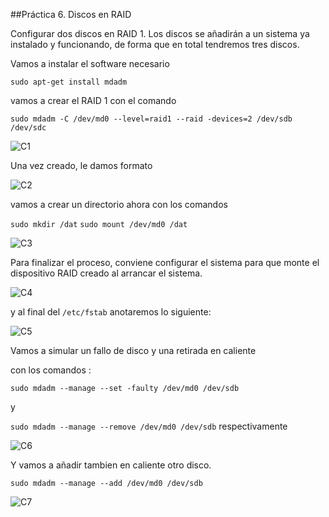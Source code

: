 ##Práctica 6. Discos en RAID

Configurar dos discos en RAID 1. Los discos se añadirán a un sistema ya instalado y funcionando, de forma que en total tendremos tres discos.

Vamos a instalar el software necesario


`sudo apt-get install mdadm`


vamos a crear el RAID 1 con el comando 

`sudo mdadm -C /dev/md0 --level=raid1 --raid -devices=2 /dev/sdb /dev/sdc`

![C1](https://github.com/Maverick94/swap1516/blob/master/practicas/practica6/imagenes/C1.png)


Una vez creado, le damos formato

![C2](https://github.com/Maverick94/swap1516/blob/master/practicas/practica6/imagenes/C2.png)


vamos a crear un directorio ahora con los comandos

`sudo mkdir /dat`
`sudo mount /dev/md0 /dat`

![C3](https://github.com/Maverick94/swap1516/blob/master/practicas/practica6/imagenes/C3.png)


Para finalizar el proceso, conviene configurar el sistema para que monte el dispositivo RAID creado al arrancar el sistema.

![C4](https://github.com/Maverick94/swap1516/blob/master/practicas/practica6/imagenes/C4.png)

y al final del `/etc/fstab` anotaremos lo siguiente:

![C5](https://github.com/Maverick94/swap1516/blob/master/practicas/practica6/imagenes/C5.png)

Vamos a simular un fallo de disco y una retirada en caliente 

con los comandos :

`sudo mdadm --manage --set -faulty /dev/md0 /dev/sdb`

y 

`sudo mdadm --manage --remove /dev/md0 /dev/sdb`
respectivamente

![C6](https://github.com/Maverick94/swap1516/blob/master/practicas/practica6/imagenes/C6.png)


Y vamos a añadir  tambien en caliente otro disco. 

`sudo mdadm --manage --add /dev/md0 /dev/sdb`


![C7](https://github.com/Maverick94/swap1516/blob/master/practicas/practica6/imagenes/C7.png)

